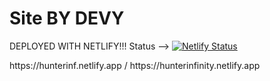 # Site BY DEVY

DEPLOYED WITH NETLIFY!!! Status --> [![Netlify Status](https://api.netlify.com/api/v1/badges/9520f30b-45e2-4aca-af52-e871d01e8eee/deploy-status)](https://app.netlify.com/sites/hunterinf/deploys)
<p>https://hunterinf.netlify.app / https://hunterinfinity.netlify.app</p>
